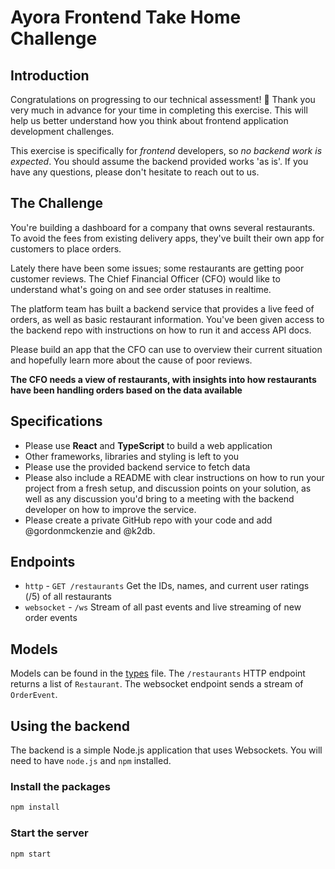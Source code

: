 # Ayora Frontend Take Home Challenge

## Introduction

Congratulations on progressing to our technical assessment! 💪 Thank you very much in advance for your time in completing this exercise. This will help us better understand how you think about frontend application development challenges.

This exercise is specifically for *frontend* developers, so *no backend work is expected*. You should assume the backend provided works 'as is'. If you have any questions, please don't hesitate to reach out to us.

## The Challenge

You're building a dashboard for a company that owns several restaurants. To avoid the fees from existing delivery apps, they've built their own app for customers to place orders.

Lately there have been some issues; some restaurants are getting poor customer reviews. The Chief Financial Officer (CFO) would like to understand what's going on and see order statuses in realtime.

The platform team has built a backend service that provides a live feed of orders, as well as basic restaurant information. You've been given access to the backend repo with instructions on how to run it and access API docs.

Please build an app that the CFO can use to overview their current situation and hopefully learn more about the cause of poor reviews.

**The CFO needs a view of restaurants, with insights into how restaurants have been handling orders based on the data available**

## Specifications

- Please use **React** and **TypeScript** to build a web application
- Other frameworks, libraries and styling is left to you
- Please use the provided backend service to fetch data
- Please also include a README with clear instructions on how to run your project from a fresh setup, and discussion points on your solution, as well as any discussion you'd bring to a meeting with the backend developer on how to improve the service.
- Please create a private GitHub repo with your code and add @gordonmckenzie and @k2db.

## Endpoints

- ``http`` - ``GET /restaurants`` Get the IDs, names, and current user ratings (/5) of all restaurants
- ``websocket`` - ``/ws`` Stream of all past events and live streaming of new order events

## Models

Models can be found in the [types](src/types.ts) file.
The ``/restaurants`` HTTP endpoint returns a list of ``Restaurant``.
The websocket endpoint sends a stream of ``OrderEvent``.

## Using the backend

The backend is a simple Node.js application that uses Websockets. You will need to have `node.js` and `npm` installed.

### Install the packages

```bash
npm install
```

### Start the server

```bash
npm start
```
